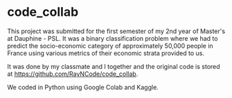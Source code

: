 # code_collab
This project was submitted for the first semester of my 2nd year of Master's at Dauphine - PSL. It was a binary classification problem where we had to predict the socio-economic category of approximately 50,000 people in France using various metrics of their economic strata provided to us.

It was done by my classmate and I together and the original code is stored at https://github.com/RayNCode/code_collab. 

We coded in Python using Google Colab and Kaggle.

